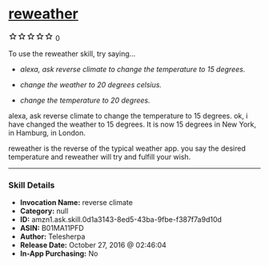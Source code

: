 # [reweather](http://alexa.amazon.com/#skills/amzn1.ask.skill.0d1a3143-8ed5-43ba-9fbe-f387f7a9d10d)
![0 stars](../../images/ic_star_border_black_18dp_1x.png)![0 stars](../../images/ic_star_border_black_18dp_1x.png)![0 stars](../../images/ic_star_border_black_18dp_1x.png)![0 stars](../../images/ic_star_border_black_18dp_1x.png)![0 stars](../../images/ic_star_border_black_18dp_1x.png) 0

To use the reweather skill, try saying...

* *alexa, ask reverse climate to change the temperature to 15 degrees.*

* *change the weather to 20 degrees celsius.*

* *change the temperature to 20 degrees.*

alexa, ask reverse climate to change the temperature to 15 degrees.
ok, i have changed the weather to 15 degrees.
It is now 15 degrees in New York, in Hamburg, in London.

reweather is the reverse of the typical weather app. you say the desired temperature and reweather will try and fulfill your wish.

***

### Skill Details

* **Invocation Name:** reverse climate
* **Category:** null
* **ID:** amzn1.ask.skill.0d1a3143-8ed5-43ba-9fbe-f387f7a9d10d
* **ASIN:** B01MA11PFD
* **Author:** Telesherpa
* **Release Date:** October 27, 2016 @ 02:46:04
* **In-App Purchasing:** No
